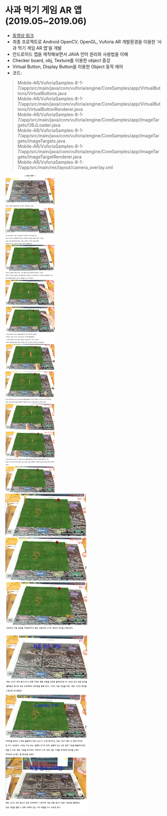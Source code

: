 # 사과 먹기 게임 AR 앱(2019.05~2019.06)  
* [동영상 링크](https://www.youtube.com/watch?v=4oR3n0tA-HI&t=3s "유튜브")  
*  최종 프로젝트로 Android OpenCV, OpenGL, Vuforia AR 개발환경을 이용한 ‘사과 먹기 게임 AR 앱’을 개발  
*  안드로이드 앱을 제작해보면서 JAVA 언어 원리와 사용법을 이해  
*  Checker board, obj, Texture를 이용한 object 증강
*  Virtual Button, Display Button을 이용한 Object 동작 제어  
* 코드:
> Mobile-AR/VuforiaSamples-8-1-7/app/src/main/java/com/vuforia/engine/CoreSamples/app/VirtualButtons/VirtualButtons.java  
> Mobile-AR/VuforiaSamples-8-1-7/app/src/main/java/com/vuforia/engine/CoreSamples/app/VirtualButtons/VirtualButtonRenderer.java  
> Mobile-AR/VuforiaSamples-8-1-7/app/src/main/java/com/vuforia/engine/CoreSamples/app/ImageTargets/OBJLoader.java  
> Mobile-AR/VuforiaSamples-8-1-7/app/src/main/java/com/vuforia/engine/CoreSamples/app/ImageTargets/ImageTargets.java  
> Mobile-AR/VuforiaSamples-8-1-7/app/src/main/java/com/vuforia/engine/CoreSamples/app/ImageTargets/ImageTargetRenderer.java  
> Mobile-AR/VuforiaSamples-8-1-7/app/src/main/res/layout/camera_overlay.xml  
  

![image](./모소1.png)  
![image](./모소2.png)
